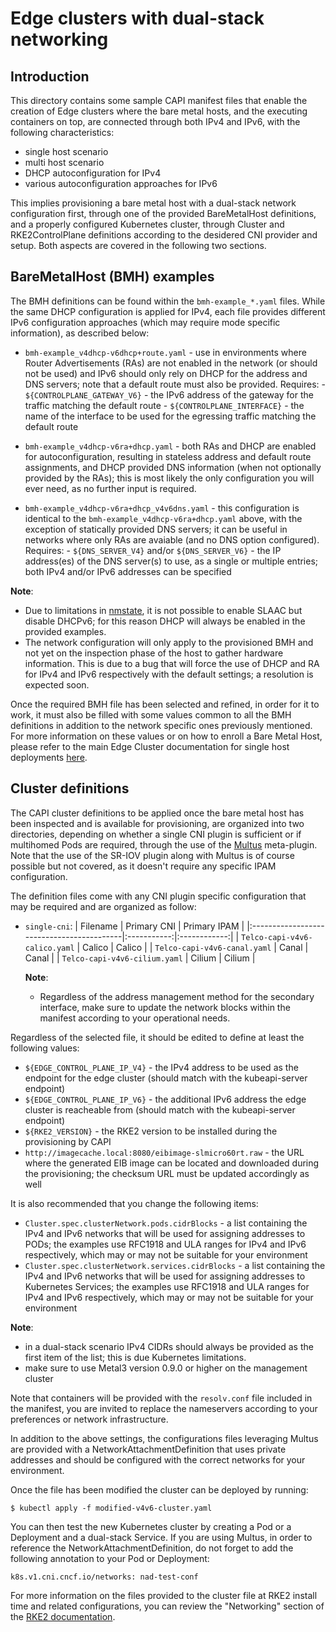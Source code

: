 # Edge clusters with dual-stack networking

## Introduction

This directory contains some sample CAPI manifest files that enable the creation of Edge clusters where the bare metal hosts, and the executing containers on top, are connected through both IPv4 and IPv6, with the following characteristics:
- single host scenario
- multi host scenario
- DHCP autoconfiguration for IPv4
- various autoconfiguration approaches for IPv6

This implies provisioning a bare metal host with a dual-stack network configuration first, through one of the provided BareMetalHost definitions, and a properly configured Kubernetes cluster, through Cluster and RKE2ControlPlane definitions according to the desidered CNI provider and setup. Both aspects are covered in the following two sections.


## BareMetalHost (BMH) examples

The BMH definitions can be found within the `bmh-example_*.yaml` files. While the same DHCP configuration is applied for IPv4, each file provides different IPv6 configuration approaches (which may require mode specific information), as described below:

- `bmh-example_v4dhcp-v6dhcp+route.yaml` - use in environments where Router Advertisements (RAs) are not enabled in the network (or should not be used) and IPv6 should only rely on DHCP for the address and DNS servers; note that a default route must also be provided.
    Requires:
        - `${CONTROLPLANE_GATEWAY_V6}` - the IPv6 address of the gateway for the traffic matching the default route
        - `${CONTROLPLANE_INTERFACE}` - the name of the interface to be used for the egressing traffic matching the default route

- `bmh-example_v4dhcp-v6ra+dhcp.yaml` - both RAs and DHCP are enabled for autoconfiguration, resulting in stateless address and default route assignments, and DHCP provided DNS information (when not optionally provided by the RAs); this is most likely the only configuration you will ever need, as no further input is required.

- `bmh-example_v4dhcp-v6ra+dhcp_v4v6dns.yaml` - this configuration is identical to the `bmh-example_v4dhcp-v6ra+dhcp.yaml` above, with the exception of statically provided DNS servers; it can be useful in networks where only RAs are avaiable (and no DNS option configured).
     Requires:
         - `${DNS_SERVER_V4}` and/or `${DNS_SERVER_V6}` - the IP address(es) of the DNS server(s) to use, as a single or multiple entries; both IPv4 and/or IPv6 addresses can be specified

**Note**:
 * Due to limitations in [nmstate](https://nmstate.io/devel/yaml_api.html#ipv6-autoconf), it is not possible to enable SLAAC but disable DHCPv6; for this reason DHCP will always be enabled in the provided examples.
 * The network configuration will only apply to the provisioned BMH and not yet on the inspection phase of the host to gather hardware information. This is due to a bug that will force the use of DHCP and RA for IPv4 and IPv6 respectively with the default settings; a resolution is expected soon.

Once the required BMH file has been selected and refined, in order for it to work, it must also be filled with some values common to all the BMH definitions in addition to the network specific ones previously mentioned. For more information on these values or on how to enroll a Bare Metal Host, please refer to the main Edge Cluster documentation for single host deployments [here](https://github.com/suse-edge/atip/tree/main/telco-examples/edge-clusters#example-1---deploy-a-single-node-edge-cluster-with-the-image-generated-and-telco-profiles).


## Cluster definitions

The CAPI cluster definitions to be applied once the bare metal host has been inspected and is available for provisioning, are organized into two directories, depending on whether a single CNI plugin is sufficient or if multihomed Pods are required, through the use of the [Multus](https://github.com/k8snetworkplumbingwg/multus-cni) meta-plugin. Note that the use of the SR-IOV plugin along with Multus is of course possible but not covered, as it doesn't require any specific IPAM configuration.

The definition files come with any CNI plugin specific configuration that may be required and are organized as follow:

- `single-cni`:
    | Filename                                  | Primary CNI | Primary IPAM |
    |:------------------------------------------|:-----------:|:------------:|
    | `Telco-capi-v4v6-calico.yaml`             |    Calico   |    Calico    |
    | `Telco-capi-v4v6-canal.yaml`              |    Canal    |     Canal    |
    | `Telco-capi-v4v6-cilium.yaml`             |    Cilium   |    Cilium    |

    **Note**:
    * Regardless of the address management method for the secondary interface, make sure to update the network blocks within the manifest according to your operational needs.

Regardless of the selected file, it should be edited to define at least the following values:
- `${EDGE_CONTROL_PLANE_IP_V4}` - the IPv4 address to be used as the endpoint for the edge cluster (should match with the kubeapi-server endpoint)
- `${EDGE_CONTROL_PLANE_IP_V6}` - the additional IPv6 address the edge cluster is reacheable from (should match with the kubeapi-server endpoint)
- `${RKE2_VERSION}` - the RKE2 version to be installed during the provisioning by CAPI
- `http://imagecache.local:8080/eibimage-slmicro60rt.raw` - the URL where the generated EIB image can be located and downloaded during the provisioning; the checksum URL must be updated accordingly as well

It is also recommended that you change the following items:
- `Cluster.spec.clusterNetwork.pods.cidrBlocks` - a list containing the IPv4 and IPv6 networks that will be used for assigning addresses to PODs; the examples use RFC1918 and ULA ranges for IPv4 and IPv6 respectively, which may or may not be suitable for your environment
- `Cluster.spec.clusterNetwork.services.cidrBlocks` - a list containing the IPv4 and IPv6 networks that will be used for assigning addresses to Kubernetes Services; the examples use RFC1918 and ULA ranges for IPv4 and IPv6 respectively, which may or may not be suitable for your environment

**Note**:
* in a dual-stack scenario IPv4 CIDRs should always be provided as the first item of the list; this is due Kubernetes limitations.
* make sure to use Metal3 version 0.9.0 or higher on the management cluster

Note that containers will be provided with the `resolv.conf` file included in the manifest, you are invited to replace the nameservers according to your preferences or network infrastructure.

In addition to the above settings, the configurations files leveraging Multus are provided with a NetworkAttachmentDefinition that uses private addresses and should be configured with the correct networks for your environment.

Once the file has been modified the cluster can be deployed by running:

`$ kubectl apply -f modified-v4v6-cluster.yaml`

You can then test the new Kubernetes cluster by creating a Pod or a Deployment and a dual-stack Service. If you are using Multus, in order to reference the NetworkAttachmentDefinition, do not forget to add the following annotation to your Pod or Deployment:

`k8s.v1.cni.cncf.io/networks: nad-test-conf`

For more information on the files provided to the cluster file at RKE2 install time and related configurations, you can review the "Networking" section of the [RKE2 documentation](https://docs.rke2.io/networking/basic_network_options?CNIplugin=Canal+CNI+plugin#dual-stack-configuration).

